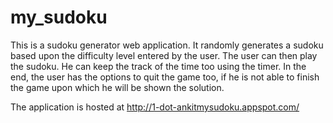 # my_sudoku
This is a sudoku generator web application. It randomly generates a sudoku based upon the difficulty level entered by the user. The user can then play the sudoku. He can keep the track of the time too using the timer. In the end, the user has the options to quit the game too, if he is not able to finish the game upon which he will be shown the solution.

The application is hosted at http://1-dot-ankitmysudoku.appspot.com/
